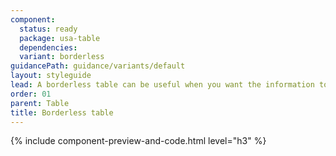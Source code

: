 ```yaml
---
component:
  status: ready
  package: usa-table
  dependencies:
  variant: borderless
guidancePath: guidance/variants/default
layout: styleguide
lead: A borderless table can be useful when you want the information to feel more a part of the text it accompanies and extends.
order: 01
parent: Table
title: Borderless table
---
```


{% include component-preview-and-code.html level="h3" %}
